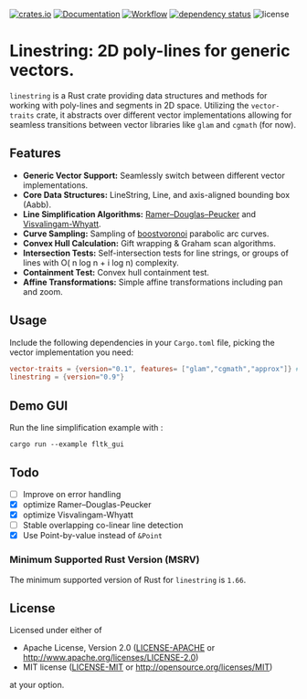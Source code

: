 [![crates.io](https://img.shields.io/crates/v/linestring.svg)](https://crates.io/crates/linestring)
[![Documentation](https://docs.rs/linestring/badge.svg)](https://docs.rs/linestring)
[![Workflow](https://github.com/eadf/linestring.rs/workflows/Rust/badge.svg)](https://github.com/eadf/linestring.rs/workflows/Rust/badge.svg)
[![dependency status](https://deps.rs/crate/linestring/0.9.0/status.svg)](https://deps.rs/crate/linestring/0.9.0)
![license](https://img.shields.io/crates/l/linestring)

# Linestring: 2D poly-lines for generic vectors.

`linestring` is a Rust crate providing data structures and methods for working with poly-lines and segments in 2D space.
Utilizing the `vector-traits` crate, it abstracts over different vector implementations allowing for seamless
transitions between vector libraries like `glam` and `cgmath` (for now).

## Features

- **Generic Vector Support:** Seamlessly switch between different vector implementations.
- **Core Data Structures:** LineString, Line, and axis-aligned bounding box (Aabb).
- **Line Simplification Algorithms:** [Ramer–Douglas–Peucker](https://en.wikipedia.org/wiki/Ramer–Douglas–Peucker_algorithm) and [Visvalingam-Whyatt](https://en.wikipedia.org/wiki/Visvalingam–Whyatt_algorithm).
- **Curve Sampling:** Sampling of [boostvoronoi](https://github.com/eadf/boostvoronoi.rs) parabolic arc curves.
- **Convex Hull Calculation:** Gift wrapping & Graham scan algorithms.
- **Intersection Tests:** Self-intersection tests for line strings, or groups of lines with O( n log n + i log n) complexity.
- **Containment Test:** Convex hull containment test.
- **Affine Transformations:** Simple affine transformations including pan and zoom.

## Usage

Include the following dependencies in your `Cargo.toml` file, picking the vector implementation you need:
```toml
vector-traits = {version="0.1", features= ["glam","cgmath","approx"]} # pick cgmath or glam, whatever you need
linestring = {version="0.9"}
```

## Demo GUI
Run the line simplification example with :
```shell
cargo run --example fltk_gui
```

## Todo
- [ ] Improve on error handling
- [x] optimize Ramer–Douglas-Peucker
- [x] optimize Visvalingam-Whyatt
- [ ] Stable overlapping co-linear line detection
- [x] Use Point-by-value instead of `&Point`

### Minimum Supported Rust Version (MSRV)

The minimum supported version of Rust for `linestring` is `1.66`.

## License

Licensed under either of

* Apache License, Version 2.0 ([LICENSE-APACHE](LICENSE-APACHE)
  or http://www.apache.org/licenses/LICENSE-2.0)
* MIT license ([LICENSE-MIT](LICENSE-MIT)
  or http://opensource.org/licenses/MIT)

at your option.
